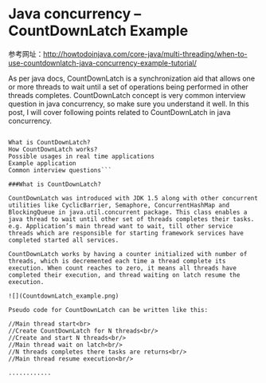 # Java concurrency – CountDownLatch Example



参考网址：http://howtodoinjava.com/core-java/multi-threading/when-to-use-countdownlatch-java-concurrency-example-tutorial/


As per java docs, CountDownLatch is a synchronization aid that allows one or more threads to wait until a set of operations being performed in other threads completes. CountDownLatch concept is very common interview question in java concurrency, so make sure you understand it well. In this post, I will cover following points related to CountDownLatch in java concurrency.

```Sections in this post:

What is CountDownLatch?
How CountDownLatch works?
Possible usages in real time applications
Example application
Common interview questions```

###What is CountDownLatch?

CountDownLatch was introduced with JDK 1.5 along with other concurrent utilities like CyclicBarrier, Semaphore, ConcurrentHashMap and BlockingQueue in java.util.concurrent package. This class enables a java thread to wait until other set of threads completes their tasks. e.g. Application’s main thread want to wait, till other service threads which are responsible for starting framework services have completed started all services.

CountDownLatch works by having a counter initialized with number of threads, which is decremented each time a thread complete its execution. When count reaches to zero, it means all threads have completed their execution, and thread waiting on latch resume the execution.

![](CountdownLatch_example.png)

Pseudo code for CountDownLatch can be written like this:

//Main thread start<br>
//Create CountDownLatch for N threads<br/>
//Create and start N threads<br/>
//Main thread wait on latch<br/>
//N threads completes there tasks are returns<br/>
//Main thread resume execution<br/>

............